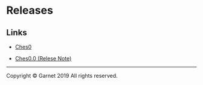 # Releases

## Links

- [Ches0](https://github.com/Garnet3106/chestnut/blob/develop/docs/releases/ches0/index.md)

- [Ches0.0 (Relese Note)](https://github.com/Garnet3106/chestnut/blob/develop/docs/releases/ches0.0/index.md)

---

Copyright © Garnet 2019 All rights reserved.
